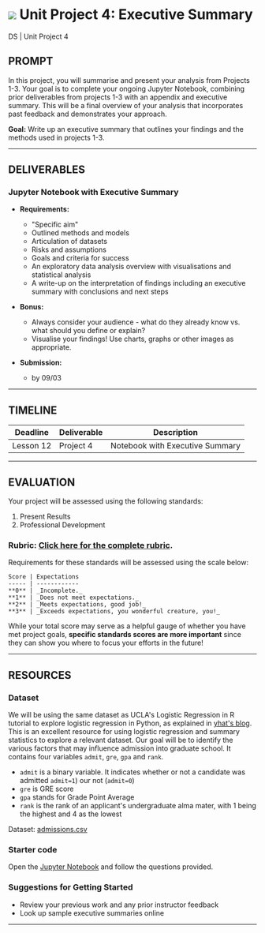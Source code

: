 # ![](https://ga-dash.s3.amazonaws.com/production/assets/logo-9f88ae6c9c3871690e33280fcf557f33.png) Unit Project 4: Executive Summary
DS | Unit Project 4

## PROMPT

In this project, you will summarise and present your analysis from Projects 1-3. Your goal is to complete your ongoing Jupyter Notebook, combining prior deliverables from projects 1-3 with an appendix and executive summary. This will be a final overview of your analysis that incorporates past feedback and demonstrates your approach.

**Goal:** Write up an executive summary that outlines your findings and the methods used in projects 1-3.

---

## DELIVERABLES

### Jupyter Notebook with Executive Summary

- **Requirements:**
    - "Specific aim"
    - Outlined methods and models
    - Articulation of datasets
    - Risks and assumptions
    - Goals and criteria for success
    - An exploratory data analysis overview with visualisations and statistical analysis
    - A write-up on the interpretation of findings including an executive summary with conclusions and next steps

- **Bonus:**
    - Always consider your audience - what do they already know vs. what should you define or explain?
    - Visualise your findings! Use charts, graphs or other images as appropriate.

- **Submission:**
    - by 09/03

---

## TIMELINE

| Deadline | Deliverable| Description |
|:-:|---|---|
| Lesson 12 | Project 4 | Notebook with Executive Summary |

---

## EVALUATION

Your project will be assessed using the following standards:

1. Present Results
2. Professional Development

### Rubric: [Click here for the complete rubric](./project4-rubric.md).

Requirements for these standards will be assessed using the scale below:

    Score | Expectations
    ----- | ------------
    **0** | _Incomplete._
    **1** | _Does not meet expectations._
    **2** | _Meets expectations, good job!_
    **3** | _Exceeds expectations, you wonderful creature, you!_

While your total score may serve as a helpful gauge of whether you have met project goals, **specific standards scores are more important** since they can show you where to focus your efforts in the future!

---

## RESOURCES

### Dataset
We will be using the same dataset as UCLA's Logistic Regression in R tutorial to explore logistic regression in Python, as explained in [yhat's blog](http://blog.yhat.com/posts/logistic-regression-and-python.html). This is an excellent resource for using logistic regression and summary statistics to explore a relevant dataset. Our goal will be to identify the various factors that may influence admission into graduate school. It contains four variables `admit`, `gre`, `gpa` and `rank`.

- `admit` is a binary variable. It indicates whether or not a candidate was admitted `admit=1`) our not (`admit=0`)
- `gre` is GRE score
- `gpa` stands for Grade Point Average
- `rank` is the rank of an applicant's undergraduate alma mater, with 1 being the highest and 4 as the lowest

Dataset: [admissions.csv](../../../data/admissions.csv)

### Starter code
Open the [Jupyter Notebook](./starter/project4-starter.ipynb) and follow the questions provided.

### Suggestions for Getting Started

- Review your previous work and any prior instructor feedback
- Look up sample executive summaries online

---
